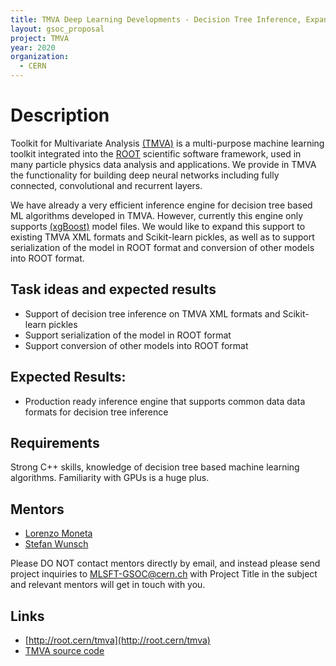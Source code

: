 ```yaml
---
title: TMVA Deep Learning Developments - Decision Tree Inference, Expansion of Supported Format
layout: gsoc_proposal
project: TMVA
year: 2020
organization:
  - CERN
---
```


# Description

Toolkit for Multivariate Analysis [(TMVA)](http://root.cern/tmva) is a multi-purpose machine learning toolkit integrated into the [ROOT](http://root.cern) scientific software framework, used in many particle physics data analysis and applications. We provide in TMVA the functionality for building deep neural networks including fully connected, convolutional and recurrent layers.

We have already a very efficient inference engine for decision tree based ML algorithms developed in TMVA. However, currently this engine only supports [(xgBoost)](https://xgboost.readthedocs.io/en/latest/) model files. We would like to expand this support to existing TMVA XML formats and Scikit-learn pickles, as well as to support serialization of the model in ROOT format and conversion of other models into ROOT format.




## Task ideas and expected results
 * Support of decision tree inference on TMVA XML formats and Scikit-learn pickles
 * Support serialization of the model in ROOT format
 * Support conversion of other models into ROOT format

## Expected Results:
 * Production ready inference engine that supports common data data formats for decision tree inference

## Requirements
Strong C++ skills, knowledge of decision tree based machine learning algorithms. Familiarity with GPUs is a huge plus.

## Mentors
  * [Lorenzo Moneta](mailto:Lorenzo.Moneta@cern.ch)
  * [Stefan Wunsch](mailto:stefan.wunsch@cern.ch)

Please DO NOT contact mentors directly by email, and instead please send project inquiries to MLSFT-GSOC@cern.ch with Project Title in the subject and relevant mentors will get in touch with you.

## Links
  * [http://root.cern/tmva](http://root.cern/tmva)
  * [TMVA source code](https://github.com/root-project/root/tree/master/tmva)

